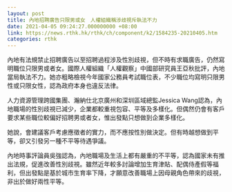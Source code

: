 ```yaml
---
layout: post
title: 內地招聘廣告只限男或女　人權組織稱涉歧視斥執法不力
date: 2021-04-05 09:24:27.000000000 +08:00
link: https://news.rthk.hk/rthk/ch/component/k2/1584235-20210405.htm
categories: rthk
---
```


內地有法規禁止招聘廣告以至招聘過程涉及性別歧視，但不時有求職廣告，仍然寫明職位只限男或者女。國際人權組織「人權觀察」中國部研究員王亞秋批評，內地當局執法不力。她亦粗略檢視今年國家公務員考試職位表，不少職位均寫明只限男性或只限女性，認為政府本身也違反法律。

人力資源管理跨國集團、瀚納仕北京廣州和深圳區域總監Jessica Wang認為，內地職場的性別歧視已減少，企業都較重視包容、平等及多樣化。但偶然仍會有客戶要求某些職位較偏好招聘男或者女，惟出發點只想做到企業多樣化。

她說，會建議客戶考慮應徵者的實力，而不應按性別做決定。但有時越想做到平等，卻又引發另一種不平等待遇爭議。

內地時事評論員吳強認為，內地職場及生活上都有嚴重的不平等，認為國家未有推出法規，促進改善性別歧視。雖然近年較多討論增加生育津貼、配偶侍產假等福利，但出發點是基於城市生育率下降，才願意改善職場上因母親角色帶來的歧視，非出於做好兩性平等。
